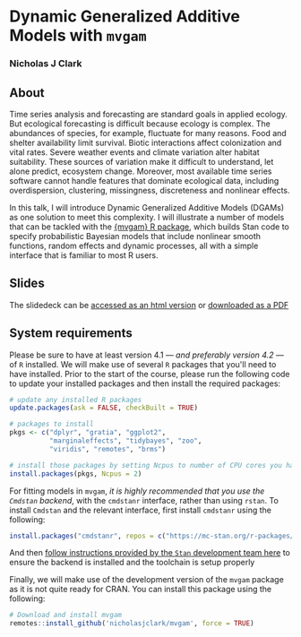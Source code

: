 # Dynamic Generalized Additive Models with `mvgam`

### Nicholas J Clark

## About
Time series analysis and forecasting are standard goals in applied ecology. But ecological forecasting is difficult because ecology is complex. The abundances of species, for example, fluctuate for many reasons. Food and shelter availability limit survival. Biotic interactions affect colonization and vital rates. Severe weather events and climate variation alter habitat suitability. These sources of variation make it difficult to understand, let alone predict, ecosystem change. Moreover, most available time series software cannot handle features that dominate ecological data, including overdispersion, clustering, missingness, discreteness and nonlinear effects.

In this talk, I will introduce Dynamic Generalized Additive Models (DGAMs) as one solution to meet this complexity. I will illustrate a number of models that can be tackled with the [{mvgam} R package](https://nicholasjclark.github.io/mvgam/), which builds Stan code to specify probabilistic Bayesian models that include nonlinear smooth functions, random effects and dynamic processes, all with a simple interface that is familiar to most R users.

## Slides
The slidedeck can be [accessed as an html version](https://nicholasjclark.github.io/EFI_seminar/EFI_talk_slidedeck#1) or [downloaded as a PDF](https://github.com/nicholasjclark/EFI_seminar/raw/main/EFI_talk_slidedeck.pdf)

## System requirements

Please be sure to have at least version 4.1 &mdash; *and preferably version 4.2* &mdash; of `R` installed. We will make use of several `R` packages that you'll need to have installed. Prior to the start of the course, please run the following code to update your installed packages and then install the required packages:

```r
# update any installed R packages
update.packages(ask = FALSE, checkBuilt = TRUE)

# packages to install
pkgs <- c("dplyr", "gratia", "ggplot2",
          "marginaleffects", "tidybayes", "zoo",
          "viridis", "remotes", "brms")

# install those packages by setting Ncpus to number of CPU cores you have available
install.packages(pkgs, Ncpus = 2)
```

For fitting models in `mvgam`, *it is highly recommended that you use the `Cmdstan` backend*, with the `cmdstanr` interface, rather than using `rstan`. To install `Cmdstan` and the relevant interface, first install `cmdstanr` using the following:

```r
install.packages("cmdstanr", repos = c("https://mc-stan.org/r-packages/", getOption("repos")))
```

And then [follow instructions provided by the `Stan` development team here](https://mc-stan.org/cmdstanr/articles/cmdstanr.html) to ensure the backend is installed and the toolchain is setup properly


Finally, we will make use of the development version of the `mvgam` package as it is not quite ready for CRAN. You can install this package using the following:

```r
# Download and install mvgam
remotes::install_github('nicholasjclark/mvgam', force = TRUE)
```
